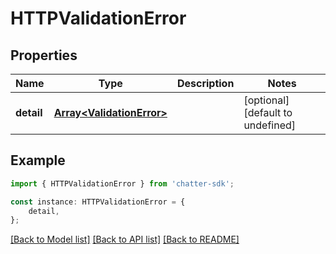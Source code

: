 # HTTPValidationError


## Properties

Name | Type | Description | Notes
------------ | ------------- | ------------- | -------------
**detail** | [**Array&lt;ValidationError&gt;**](ValidationError.md) |  | [optional] [default to undefined]

## Example

```typescript
import { HTTPValidationError } from 'chatter-sdk';

const instance: HTTPValidationError = {
    detail,
};
```

[[Back to Model list]](../README.md#documentation-for-models) [[Back to API list]](../README.md#documentation-for-api-endpoints) [[Back to README]](../README.md)
